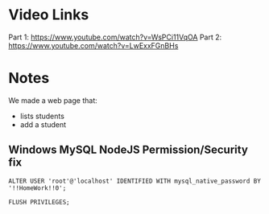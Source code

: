 
# Video Links

Part 1: https://www.youtube.com/watch?v=WsPCi11VqOA
Part 2: https://www.youtube.com/watch?v=LwExxFGnBHs

# Notes

We made a web page that:

- lists students
- add a student

## Windows MySQL NodeJS Permission/Security fix


```
ALTER USER 'root'@'localhost' IDENTIFIED WITH mysql_native_password BY '!!HomeWork!!0';

FLUSH PRIVILEGES;
```
